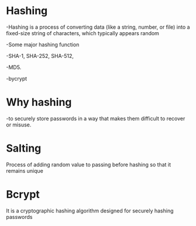 # Hashing

-Hashing is a process of converting data (like a string, number, or file) into a fixed-size string of characters, which typically appears random

-Some major hashing function

-SHA-1, SHA-252, SHA-512,

-MD5.

-bycrypt

# Why hashing

-to securely store passwords in a way that makes them difficult to recover or misuse.

# Salting

Process of adding random value to passing before hashing so that it remains unique

# Bcrypt

It is a cryptographic hashing algorithm designed for securely hashing passwords
